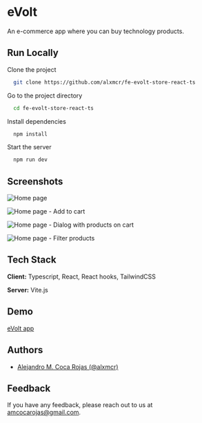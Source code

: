 
# eVolt

An e-commerce app where you can buy technology products.


## Run Locally

Clone the project

```bash
  git clone https://github.com/alxmcr/fe-evolt-store-react-ts
```

Go to the project directory

```bash
  cd fe-evolt-store-react-ts
```

Install dependencies

```bash
  npm install
```

Start the server

```bash
  npm run dev
```


## Screenshots

![Home page](https://evolt-store.netlify.app/screenshots/01-evolt-home-page.png)

![Home page - Add to cart](https://evolt-store.netlify.app/screenshots/02-evolt-home-page-add-to-cart.png)

![Home page - Dialog with products on cart](https://evolt-store.netlify.app/screenshots/03-evolt-home-page-dialog-shopping-cart.png)

![Home page - Filter products](https://evolt-store.netlify.app/screenshots/04-evolt-home-page-filter.png)

## Tech Stack

**Client:** Typescript, React, React hooks, TailwindCSS

**Server:** Vite.js


## Demo

[eVolt app](https://evolt-store.netlify.app/)


## Authors

- [Alejandro M. Coca Rojas (@alxmcr)](https://www.github.com/alxmcr)


## Feedback

If you have any feedback, please reach out to us at amcocarojas@gmail.com.

